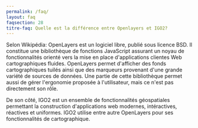 ```yaml
---
permalink: /faq/
layout: faq
faqsection: 28
titre-faq: Quelle est la différence entre Openlayers et IGO2?
---
```



Selon Wikipédia: OpenLayers est un logiciel libre, publié sous licence BSD. Il constitue une bibliothèque de fonctions JavaScript assurant un noyau de fonctionnalités orienté vers la mise en place d'applications clientes Web cartographiques fluides. OpenLayers permet d'afficher des fonds cartographiques tuilés ainsi que des marqueurs provenant d'une grande variété de sources de données. Une partie de cette bibliothèque permet aussi de gérer l'ergonomie proposée à l'utilisateur, mais ce n'est pas directement son rôle.

De son côté, IGO2 est un ensemble de fonctionnalités géospatiales permettant la construction d'applications web modernes, intéractives, réactives et uniformes. IGO2 utilise entre autre OpenLayers pour ses fonctionnalités de cartographique.


